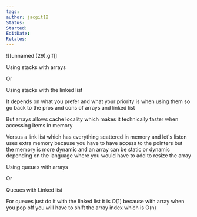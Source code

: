 ```yaml
---
tags: 
author: jacgit18
Status: 
Started: 
EditDate: 
Relates:
---
```

![[unnamed (29).gif]]

Using stacks with arrays  
  
Or  
  
Using stacks with the linked list  
  
  
It depends on what you prefer and what your priority is when using them so go back to the pros and cons of arrays and linked list  
  
But arrays allows cache locality which makes it technically faster when accessing items in memory  
  
Versus a link list which has everything scattered in memory and let's listen uses extra memory because you have to have access to the pointers but the memory is more dynamic and an array can be static or dynamic depending on the language where you would have to add to resize the array  
  
  
Using queues with arrays  
  
Or  
  
Queues with Linked list  
  
For queues just do it with the linked list it is O(1) because with array when you pop off you will have to shift the array index which is O(n)